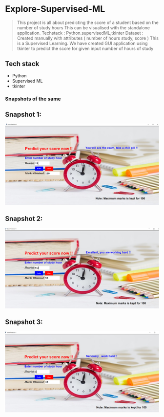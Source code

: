 # Explore-Supervised-ML
 
> This project is all about predicting the score of a student based on the number of study hours
This can be visualised with the standalone application.
Techstack : Python.supervisedML,tkinter
Dataset : Created manually with attributes ( number of hours study, score )
This is a Supervised Learning. We have created 
GUI application using tkinter to predict the score for given input number of hours of study



## Tech stack
* Python
* Supervised ML
* tkinter


### Snapshots of the same

## Snapshot 1:
![](images/p1.PNG)

## Snapshot 2:
![](images/p2.PNG)


## Snapshot 3:
![](images/p3.PNG)
